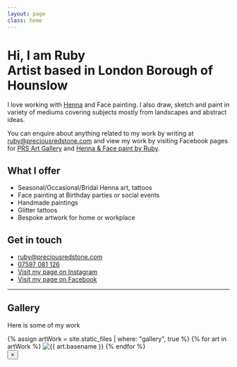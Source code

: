 ```yaml
---
layout: page
class: home
---
```


<div class="masthead">  
  <h1 class="masthead_heading">Hi, I am Ruby
    <div class="masthead_subheading">Artist based in London Borough of Hounslow</div>
   </h1>
  
  <p class="masthead_description">I love working with <a href="https://en.wikipedia.org/wiki/Henna" target="_blank">Henna</a> and Face painting. I also draw, sketch and paint in variety of mediums covering subjects mostly from landscapes and abstract ideas.</p>
  <p class="masthead_description">You can enquire about anything related to my work by writing at <a href="mailto:ruby@preciousredstone.com">ruby@preciousredstone.com</a> and view my work by visiting Facebook pages for <a href="https://facebook.com/PRSArtGallery/photos">PRS Art Gallery</a> and <a href="https://facebook.com/HennaByRuby/photos">Henna &amp; Face paint by Ruby</a>.</p>
</div>

<div class="row">
  <div id="hire" class="col-sm-4 col-sm-offset-1 hire">
    <h2 class="hire_heading">What I offer</h2>
    <ul class="list-unstyled hire_services">
      <li>Seasonal/Occasional/Bridal Henna art, tattoos</li>
      <li>Face painting at Birthday parties or social events</li>
      <li>Handmade paintings</li>
      <li>Glitter tattoos</li>
      <li>Bespoke artwork for home or workplace</li>
    </ul>
  </div>

  <div id="contact" class="col-sm-4 col-sm-offset-2 contact">
    <h2 class="contact_heading">Get in touch</h2>
    <ul class="list-unstyled contact_details">
      <li><a href="mailto:ruby@preciousredstone.com">ruby@preciousredstone.com</a></li>
      <li><a href="tel:07597081126">07597 081 126</a></li>
      <li><a href="https://www.instagram.com/hennabyrubylondon">Visit my page on Instagram</a></li>
      <li><a href="https://www.facebook.com/hennabyruby">Visit my page on Facebook</a></li>
    </ul>
  </div>
</div>

<hr>

<div id="gallery" class="gallery">
  <h2 class="gallery_heading">Gallery</h2>
  <p class="gallery_description">Here is some of my work</p>
  {% assign artWork = site.static_files | where: "gallery", true %}
  {% for art in artWork %}
    <img src="{{ art.path | prepend: site.url }}" alt="{{ art.basename }}" class="gallery_image gallery_image--interactive img-responsive">
  {% endfor %}
  <div class="gallery_lightbox gallery_lightbox--hidden">
    <button class="gallery_lightbox_close" type="button">&times;</button>
    <div class="gallery_lightbox_image"></div>
  </div>
</div>
